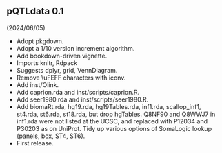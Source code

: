 ## pQTLdata 0.1

(2024/06/05)

* Adopt pkgdown.
* Adopt a 1/10 version increment algorithm.
* Add bookdown-driven vignette.
* Imports knitr, Rdpack
* Suggests dplyr, grid, VennDiagram.
* Remove \uFEFF characters with iconv.
* Add inst/Olink.
* Add caprion.rda and inst/scripts/caprion.R.
* Add seer1980.rda and inst/scripts/seer1980.R.
* Add biomaRt.rda, hg19.rda, hg19Tables.rda, inf1.rda, scallop_inf1, st4.rda, st6.rda, st18.rda, but drop hgTables.
  Q8NF90 and Q8WWJ7 in inf1.rda were not listed at the UCSC, and replaced with P12034 and P30203 as on UniProt.
  Tidy up various options of SomaLogic lookup (panels, box, ST4, ST6).
* First release.
